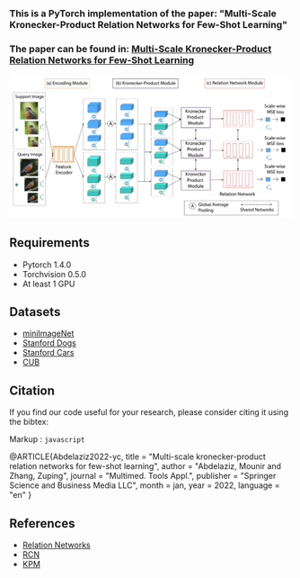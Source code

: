 ### This is a PyTorch implementation of the paper: "Multi-Scale Kronecker-Product Relation Networks for Few-Shot Learning"

### The paper can be found in: [Multi-Scale Kronecker-Product Relation Networks for Few-Shot Learning](https://link.springer.com/article/10.1007/s11042-021-11735-w) 

![ScreenShot](/images/framework.png)

## Requirements

* Pytorch 1.4.0
* Torchvision 0.5.0
* At least 1 GPU

## Datasets

* [miniImageNet](https://drive.google.com/open?id=0B3Irx3uQNoBMQ1FlNXJsZUdYWEE)
* [Stanford Dogs](http://vision.stanford.edu/aditya86/ImageNetDogs/)
* [Stanford Cars](https://ai.stanford.edu/~jkrause/cars/car_dataset.html)
* [CUB](http://www.vision.caltech.edu/visipedia/CUB-200.html)

## Citation
If you find our code useful for your research, please consider citing it using the bibtex:

Markup : ```javascript
         ```

@ARTICLE{Abdelaziz2022-yc,
  title     = "Multi-scale kronecker-product relation networks for few-shot
               learning",
  author    = "Abdelaziz, Mounir and Zhang, Zuping",
  journal   = "Multimed. Tools Appl.",
  publisher = "Springer Science and Business Media LLC",
  month     =  jan,
  year      =  2022,
  language  = "en"
}

## References 

* [Relation Networks](https://github.com/floodsung/LearningToCompare_FSL)
* [RCN](https://github.com/chrisyxue/RCN_for_Interpretable_few_shot)
* [KPM](https://github.com/YantaoShen/kpm_rw_person_reid)


